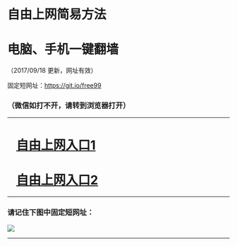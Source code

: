 ﻿# 自由上网简易方法

# 电脑、手机一键翻墙

（2017/09/18 更新，网址有效）

固定短网址：https://git.io/free99

### （微信如打不开，请转到浏览器打开）


***





# &nbsp;&nbsp; <a href="http://ft295061410.fwq-tz1005.info/fwqtz01.html?t=091800116298 " target="_blank">自由上网入口1</a>
# &nbsp;&nbsp; <a href="http://ft2035713271.fwq-tz1006.info/fwqtz02.html?t=09180017784 " target="_blank">自由上网入口2</a>
***

### 请记住下图中固定短网址：

<img src="https://s3-us-west-2.amazonaws.com/fwq-1001/yjfq-20170905okok.png" /> 


***

